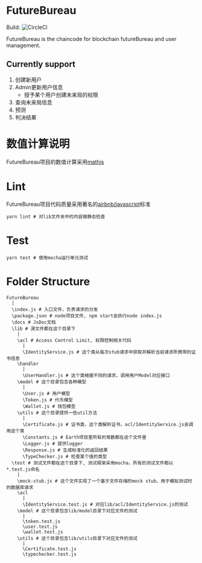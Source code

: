 # FutureBureau

Build: ![CircleCI](https://circleci.com/gh/XDMu/FutureBureau.svg?style=svg&circle-token=4cb35b539516bb03931618c69ad11933bf24f60d)

FutureBureau is the chaincode for blockchain futureBureau and user management.

## Currently support

1. 创建新用户
2. Admin更新用户信息
    - 授予某个用户创建未来局的权限
3. 查询未来局信息
4. 预测
5. 判决结果

# 数值计算说明

FutureBureau项目的数值计算采用[mathjs](http://mathjs.org/)

# Lint

FutureBureau项目代码质量采用著名的[airbnb/javascript](https://github.com/airbnb/javascript)标准

```
yarn lint # 对lib文件夹中的内容做静态检查
```

# Test

```
yarn test # 使用mocha运行单元测试
```

# Folder Structure

```
FutureBureau
  |
  \index.js # 入口文件，负责请求的分发
  \package.json # node项目文件, npm start会执行node index.js
  \docs # JsDoc文档
  \lib # 源文件都在这个目录下
    |
    \acl # Access Control Limit, 权限控制相关代码
      |
      \IdentityService.js # 这个类从每次stub请求中获取并解析当前请求所携带的证书信息
    \handler
      |
      \UserHandler.js # 这个类根据不同的请求，调用用户Model对应接口
    \model # 这个目录包含各种模型
      |
      \User.js # 用户模型
      \Token.js # 代币模型
      \Wallet.js # 钱包模型
    \utils # 这个目录提供一些util方法
      |
      \Certificate.js # 证书类，这个类解析证书，acl/IdentityService.js会调用这个类
      \Constants.js # Earth项目里所有的常数都在这个文件里
      \Logger.js # 提供logger
      \Response.js # 生成标准化的返回结果
      \TypeChecker.js # 检查某个值的类型
  \test # 测试文件都在这个目录下, 测试框架采用mocha，所有的测试文件都以*.test.js命名
    |
    \mock-stub.js # 这个文件实现了一个基于文件存储的mock stub，用于模拟测试时的数据库请求
    \acl
      |
      \IdentityService.test.js # 对应lib/acl/IdentityService.js的测试
    \model # 这个目录包含lib/model目录下对应文件的测试
      |
      \token.test.js
      \user.test.js
      \wallet.test.js
    \utils # 这个目录包含lib/utils目录下对应文件的测试
      |
      \Certificate.test.js
      \typechecker.test.js
```
